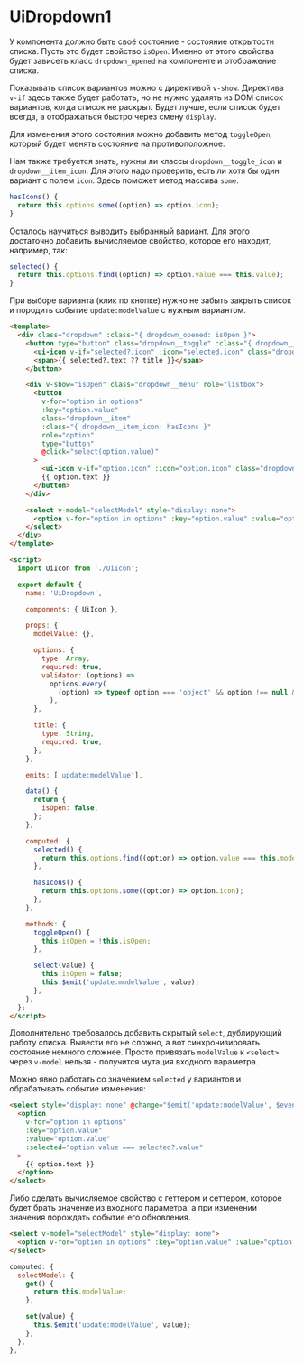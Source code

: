 # UiDropdown1

У компонента должно быть своё состояние - состояние открытости списка. Пусть это будет свойство `isOpen`. Именно от
этого свойства будет зависеть класс `dropdown_opened` на компоненте и отображение списка.

Показывать список вариантов можно с директивой `v-show`. Директива `v-if` здесь также будет работать, но не нужно
удалять из DOM список вариантов, когда список не раскрыт. Будет лучше, если список будет всегда, а отображаться быстро
через смену `display`.

Для изменения этого состояния можно добавить метод `toggleOpen`, который будет менять состояние на противоположное.

Нам также требуется знать, нужны ли классы `dropdown__toggle_icon` и `dropdown__item_icon`. Для этого надо проверить,
есть ли хотя бы один вариант с полем `icon`. Здесь поможет метод массива `some`.

```javascript
hasIcons() {
  return this.options.some((option) => option.icon);
}
```

Осталось научиться выводить выбранный вариант. Для этого достаточно добавить вычисляемое свойство, которое его находит,
например, так:

```javascript
selected() {
  return this.options.find((option) => option.value === this.value);
}
```

При выборе варианта (клик по кнопке) нужно не забыть закрыть список и породить событие `update:modelValue` с нужным
вариантом.

```html
<template>
  <div class="dropdown" :class="{ dropdown_opened: isOpen }">
    <button type="button" class="dropdown__toggle" :class="{ dropdown__toggle_icon: hasIcons }" @click="toggleOpen">
      <ui-icon v-if="selected?.icon" :icon="selected.icon" class="dropdown__icon" />
      <span>{{ selected?.text ?? title }}</span>
    </button>

    <div v-show="isOpen" class="dropdown__menu" role="listbox">
      <button
        v-for="option in options"
        :key="option.value"
        class="dropdown__item"
        :class="{ dropdown__item_icon: hasIcons }"
        role="option"
        type="button"
        @click="select(option.value)"
      >
        <ui-icon v-if="option.icon" :icon="option.icon" class="dropdown__icon" />
        {{ option.text }}
      </button>
    </div>

    <select v-model="selectModel" style="display: none">
      <option v-for="option in options" :key="option.value" :value="option.value">{{ option.text }}</option>
    </select>
  </div>
</template>

<script>
  import UiIcon from './UiIcon';

  export default {
    name: 'UiDropdown',

    components: { UiIcon },

    props: {
      modelValue: {},

      options: {
        type: Array,
        required: true,
        validator: (options) =>
          options.every(
            (option) => typeof option === 'object' && option !== null && 'value' in option && 'text' in option,
          ),
      },

      title: {
        type: String,
        required: true,
      },
    },

    emits: ['update:modelValue'],

    data() {
      return {
        isOpen: false,
      };
    },

    computed: {
      selected() {
        return this.options.find((option) => option.value === this.modelValue);
      },

      hasIcons() {
        return this.options.some((option) => option.icon);
      },
    },

    methods: {
      toggleOpen() {
        this.isOpen = !this.isOpen;
      },

      select(value) {
        this.isOpen = false;
        this.$emit('update:modelValue', value);
      },
    },
  };
</script>
```

Дополнительно требовалось добавить скрытый `select`, дублирующий работу списка. Вывести его не сложно, а вот
синхронизировать состояние немного сложнее. Просто привязать `modelValue` к `<select>` через `v-model` нельзя -
получится мутация входного параметра.

Можно явно работать со значением `selected` у вариантов и обрабатывать событие изменения:

```html
<select style="display: none" @change="$emit('update:modelValue', $event.target.value)">
  <option
    v-for="option in options"
    :key="option.value"
    :value="option.value"
    :selected="option.value === selected?.value"
  >
    {{ option.text }}
  </option>
</select>
```

Либо сделать вычисляемое свойство с геттером и сеттером, которое будет брать значение из входного параметра, а при
изменении значения порождать событие его обновления.

```html
<select v-model="selectModel" style="display: none">
  <option v-for="option in options" :key="option.value" :value="option.value">{{ option.text }}</option>
</select>
```

```javascript
computed: {
  selectModel: {
    get() {
      return this.modelValue;
    },

    set(value) {
      this.$emit('update:modelValue', value);
    },
  },
},
```
